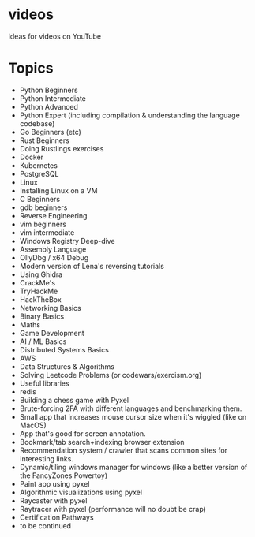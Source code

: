 # videos
Ideas for videos on YouTube


# Topics

* Python Beginners
* Python Intermediate
* Python Advanced
* Python Expert (including compilation & understanding the language codebase)
* Go Beginners (etc)
* Rust Beginners
* Doing Rustlings exercises
* Docker
* Kubernetes
* PostgreSQL
* Linux
* Installing Linux on a VM
* C Beginners
* gdb beginners
* Reverse Engineering
* vim beginners
* vim intermediate
* Windows Registry Deep-dive
* Assembly Language
* OllyDbg / x64 Debug
* Modern version of Lena's reversing tutorials
* Using Ghidra
* CrackMe's
* TryHackMe
* HackTheBox
* Networking Basics
* Binary Basics
* Maths
* Game Development
* AI / ML Basics
* Distributed Systems Basics
* AWS
* Data Structures & Algorithms
* Solving Leetcode Problems (or codewars/exercism.org)
* Useful libraries
* redis
* Building a chess game with Pyxel
* Brute-forcing 2FA with different languages and benchmarking them.
* Small app that increases mouse cursor size when it's wiggled (like on MacOS)
* App that's good for screen annotation.
* Bookmark/tab search+indexing browser extension
* Recommendation system / crawler that scans common sites for interesting links.
* Dynamic/tiling windows manager for windows (like a better version of the FancyZones Powertoy)
* Paint app using pyxel
* Algorithmic visualizations using pyxel
* Raycaster with pyxel
* Raytracer with pyxel (performance will no doubt be crap)
* Certification Pathways
* to be continued
